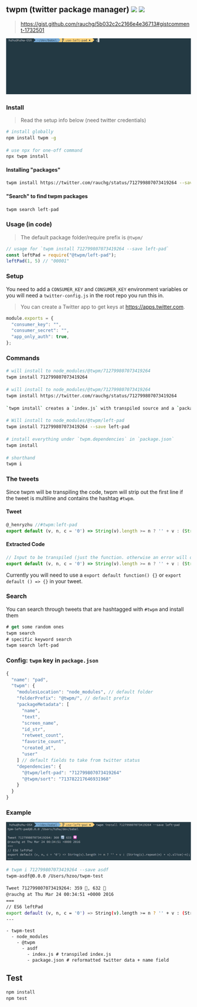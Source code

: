 ## twpm (twitter package manager) [![](https://img.shields.io/npm/v/twpm.svg?style=flat-square)](https://www.npmjs.com/package/twpm) [![](https://img.shields.io/travis/hzoo/twpm/master.svg?style=flat-square)](https://travis-ci.org/hzoo/twpm)

> https://gist.github.com/rauchg/5b032c2c2166e4e36713#gistcomment-1732501

[![](twpm.gif)](https://twitter.com/rauchg/status/712799807073419264)

### Install

> Read the setup info below (need twitter credentials) 

```bash
# install globally
npm install twpm -g

# use npx for one-off command
npx twpm install
```

#### Installing "packages"

```bash
twpm install https://twitter.com/rauchg/status/712799807073419264 --save left-pad
```

#### "Search" to find twpm packages

```js
twpm search left-pad
```

### Usage (in code)

> The default package folder/require prefix is `@twpm/`

```js
// usage for `twpm install 712799807073419264 --save left-pad`
const leftPad = require("@twpm/left-pad");
leftPad(1, 5) // "00001"
```

### Setup

You need to add a `CONSUMER_KEY` and `CONSUMER_KEY` environment variables
or you will need a `twitter-config.js` in the root repo you run this in.

> You can create a Twitter app to get keys at https://apps.twitter.com.

```js
module.exports = {
  "consumer_key": "",
  "consumer_secret": "",
  "app_only_auth": true,
};
```

### Commands

```bash
# will install to node_modules/@twpm/712799807073419264
twpm install 712799807073419264

# will install to node_modules/@twpm/712799807073419264
twpm install https://twitter.com/rauchg/status/712799807073419264

`twpm install` creates a `index.js` with transpiled source and a `package.json` with metadata (including the original source).

# Will install to node_modules/@twpm/left-pad
twpm install 712799807073419264 --save left-pad

# install everything under `twpm.dependencies` in `package.json`
twpm install

# shorthand
twpm i
```

### The tweets

Since twpm will be transpiling the code, twpm will strip out the first line if the tweet is multiline and contains the hashtag `#twpm`.

#### Tweet

```js
@_henryzhu //#twpm:left-pad
export default (v, n, c = '0') => String(v).length >= n ? '' + v : (String(c).repeat(n) + v).slice(-n);
```

#### Extracted Code

```js
// Input to be transpiled (just the function. otherwise an error will occur with decorators)
export default (v, n, c = '0') => String(v).length >= n ? '' + v : (String(c).repeat(n) + v).slice(-n);
```

Currently you will need to use a `export default function() {}` or `export default () => {}` in your tweet.

### Search

You can search through tweets that are hashtagged with `#twpm` and install them

```js
# get some random ones
twpm search
# specific keyword search
twpm search left-pad
```

### Config: `twpm` key in `package.json`

```js
{
  "name": "pad",
  "twpm": {
    "modulesLocation": "node_modules", // default folder
    "folderPrefix": "@twpm/", // default prefix
    "packageMetadata": [
      "name",
      "text",
      "screen_name",
      "id_str",
      "retweet_count",
      "favorite_count",
      "created_at",
      "user"
    ] // default fields to take from twitter status
    "dependencies": {
      "@twpm/left-pad": "712799807073419264"
      "@twpm/sort": "713782217646931968"
    }
  }
}
```

### Example

![left-pad](left-pad.png)

```bash
# twpm i 712799807073419264 --save asdf
twpm-asdf@0.0.0 /Users/hzoo/twpm-test

Tweet 712799807073419264: 359 🔄, 632 💟
@rauchg at Thu Mar 24 00:34:51 +0000 2016
===
// ES6 leftPad
export default (v, n, c = '0') => String(v).length >= n ? '' + v : (String(c).repeat(n) + v).slice(-n);
---
```

```
- twpm-test
  - node_modules
    - @twpm
      - asdf
        - index.js # transpiled index.js
        - package.json # reformatted twitter data + name field
```

## Test

```bash
npm install
npm test
```
